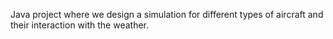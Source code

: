 Java project where we design a simulation for different types of aircraft and their interaction with the weather.
